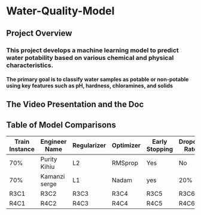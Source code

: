 # Water-Quality-Model
## Project Overview 
### This project develops a machine learning model to predict water potability based on various chemical and physical characteristics. 
#### The primary goal is to classify water samples as potable or non-potable using key features such as pH, hardness, chloramines, and solids
## The Video Presentation and the Doc

## Table of Model Comparisons
| Train Instance | Engineer Name | Regularizer | Optimizer | Early Stopping | Dropout Rate | Accuracy| F1 Score | Recall| Precision |
|-------|-------|-------|-------|-------|-------|-------|-------|-------|--------|
| 70% | Purity Kihiu | L2  | RMSprop | Yes | No |0.681 | 0.576 | 0.557 | 0.597 |
| 70%  | Kamanzi serge  | L1  | Nadam  | yes  | 20% | 0.685	 | 0.5849 | 0.848958 | 0.450276 |
| R3C1  | R3C2  | R3C3  | R3C4  | R3C5  | R3C6  | R3C7  | R3C8  | R3C9  | R3C10  |
| R4C1  | R4C2  | R4C3  | R4C4  | R4C5  | R4C6  | R4C7  | R4C8  | R4C9  | R4C10  |
